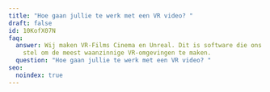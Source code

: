 ```yaml
---
title: "Hoe gaan jullie te werk met een VR video? "
draft: false
id: 10KofX07N
faq:
  answer: Wij maken VR-Films Cinema en Unreal. Dit is software die ons in staat
    stel om de meest waanzinnige VR-omgevingen te maken.
  question: "Hoe gaan jullie te werk met een VR video? "
seo:
  noindex: true
---
```

